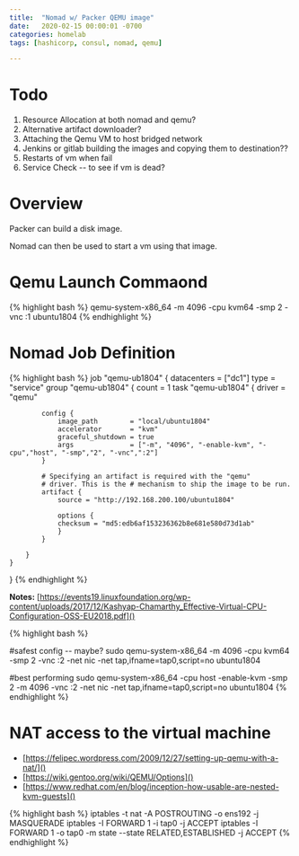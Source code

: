 ```yaml
---
title:  "Nomad w/ Packer QEMU image"
date:   2020-02-15 00:00:01 -0700
categories: homelab
tags: [hashicorp, consul, nomad, qemu]

---
```

# Todo 
1. Resource Allocation at both nomad and qemu?
2. Alternative artifact downloader?     
3. Attaching the Qemu VM to host bridged network
4. Jenkins or gitlab building the images and copying them to destination??
5. Restarts of vm when fail
6. Service Check -- to see if vm is dead?

# Overview

Packer can build a disk image.  

Nomad can then be used to start a vm using that image.

# Qemu Launch Commaond

{% highlight bash %}
qemu-system-x86_64 -m 4096 -cpu kvm64 -smp 2 -vnc :1 ubuntu1804
{% endhighlight %}

# Nomad Job Definition

{% highlight bash %}
job "qemu-ub1804" {
    datacenters = ["dc1"]
    type = "service"
    group "qemu-ub1804" {
        count = 1
        task "qemu-ub1804" {
            driver = "qemu"

            config {
                image_path        = "local/ubuntu1804"
                accelerator       = "kvm"
                graceful_shutdown = true
                args              = ["-m", "4096", "-enable-kvm", "-cpu","host", "-smp","2", "-vnc",":2"]
            }

            # Specifying an artifact is required with the "qemu"
            # driver. This is the # mechanism to ship the image to be run.
            artifact {
                source = "http://192.168.200.100/ubuntu1804"

                options {
                checksum = "md5:edb6af153236362b8e681e580d73d1ab"
                }
            }

        }    
    }
}
{% endhighlight %}

**Notes:**  [https://events19.linuxfoundation.org/wp-content/uploads/2017/12/Kashyap-Chamarthy_Effective-Virtual-CPU-Configuration-OSS-EU2018.pdf]()

{% highlight bash %}

#safest config -- maybe?
sudo qemu-system-x86_64 -m 4096 -cpu kvm64 -smp 2 -vnc :2 -net nic -net tap,ifname=tap0,script=no  ubuntu1804

#best performing
sudo qemu-system-x86_64 -cpu host -enable-kvm -smp 2 -m 4096  -vnc :2 -net nic -net tap,ifname=tap0,script=no  ubuntu1804
{% endhighlight %}

# NAT access to the virtual machine

- [https://felipec.wordpress.com/2009/12/27/setting-up-qemu-with-a-nat/]()
- [https://wiki.gentoo.org/wiki/QEMU/Options]()
- [https://www.redhat.com/en/blog/inception-how-usable-are-nested-kvm-guests]()

{% highlight bash %}
iptables -t nat -A POSTROUTING -o ens192 -j MASQUERADE
iptables -I FORWARD 1 -i tap0 -j ACCEPT
iptables -I FORWARD 1 -o tap0 -m state --state RELATED,ESTABLISHED -j ACCEPT
{% endhighlight %}